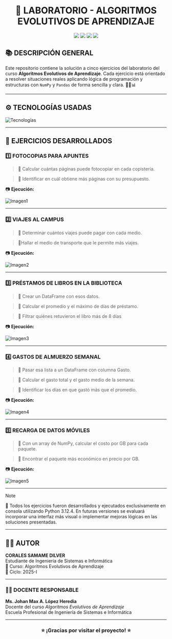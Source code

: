 <h1 align="center">🧠 LABORATORIO - ALGORITMOS EVOLUTIVOS DE APRENDIZAJE</h1>

<p align="center">
  <img src="https://img.shields.io/badge/Python-3.x-blue?style=flat&logo=python&logoColor=white">
  <img src="https://img.shields.io/badge/Numpy-Array-yellow?style=flat&logo=numpy">
  <img src="https://img.shields.io/badge/Pandas-DataFrame-purple?style=flat&logo=pandas&logoColor=white">
  <img src="https://img.shields.io/badge/Educación-Ingeniería-lightgrey">
</p>


<h2>📚 DESCRIPCIÓN GENERAL</h2>

<p>Este repositorio contiene la solución a cinco ejercicios del laboratorio del curso <strong>Algoritmos Evolutivos de Aprendizaje</strong>. Cada ejercicio está orientado a resolver situaciones reales aplicando lógica de programación y estructuras con <code>NumPy</code> y <code>Pandas</code> de forma sencilla y clara. 🧩🧮📊</p>

---

## ⚙️ TECNOLOGÍAS USADAS

![Tecnologías](https://skillicons.dev/icons?i=python,numpy,pandas)

---

## 🧪 EJERCICIOS DESARROLLADOS

### 1️⃣ FOTOCOPIAS PARA APUNTES
> 🎯 Calcular cuántas páginas puede fotocopiar en cada copistería.

> 🎯 Identificar en cuál obtiene más páginas con su presupuesto.

📷 **Ejecución:**

![Imagen1](https://github.com/user-attachments/assets/d0edc9ab-3e68-4593-aa16-f9327e2dabfe)

---

### 2️⃣ VIAJES AL CAMPUS
> 🎯 Determinar cuántos viajes puede pagar con cada medio.

> 🎯Hallar el medio de transporte que le permite más viajes.

📷 **Ejecución:**

![Imagen2](https://github.com/user-attachments/assets/8974ec0b-69d2-4a82-91c7-da514ebe9e98)

---

### 3️⃣ PRÉSTAMOS DE LIBROS EN LA BIBLIOTECA
> 🎯 Crear un DataFrame con esos datos.

> 🎯 Calcular el promedio y el máximo de días de préstamo.

> 🎯 Filtrar quiénes retuvieron el libro más de 8 días

📷 **Ejecución:**

![Imagen3](https://github.com/user-attachments/assets/d49a0d4f-94f5-4bb1-ada3-51f5b4ab4845)

---

### 4️⃣ GASTOS DE ALMUERZO SEMANAL
> 🎯 Pasar esa lista a un DataFrame con columna Gasto.

> 🎯 Calcular el gasto total y el gasto medio de la semana.

> 🎯 Identificar los días en que gastó más que el promedio.

📷 **Ejecución:**

![Imagen4](https://github.com/user-attachments/assets/99084e62-7d01-4837-9cf6-e39b42767472)

---

### 5️⃣ RECARGA DE DATOS MÓVILES
> 🎯 Con un array de NumPy, calcular el costo por GB para cada paquete.

> 🎯 Encontrar el paquete más económico en precio por GB.



📷 **Ejecución:**

![Imagen5](https://github.com/user-attachments/assets/f8911229-fb6f-4993-bbb3-edf2491fa3d4)

---

> [!NOTE]
> 🚧 Todos los ejercicios fueron desarrollados y ejecutados exclusivamente en consola utilizando Python 3.12.4. En futuras versiones se evaluará incorporar una interfaz más visual o implementar mejoras lógicas en las soluciones presentadas.

---

## 🙋‍♂️ AUTOR

**CORALES SAMAME DILVER**  
Estudiante de Ingeniería de Sistemas e Informática  
📘 Curso: Algoritmos Evolutivos de Aprendizaje  
📆 Ciclo: 2025-I  

---

<h3>👨‍🏫 DOCENTE RESPONSABLE</h3>

<p><strong>Ms. Johan Max A. López Heredia</strong><br>
Docente del curso <em>Algoritmos Evolutivos de Aprendizaje</em><br>
Escuela Profesional de Ingeniería de Sistemas e Informática</p>

---
<h3 align="center">⭐ ¡Gracias por visitar el proyecto! ⭐</h3>
